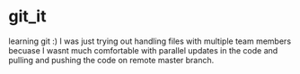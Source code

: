 # git_it
learning git :)
I was just trying out handling files with multiple team members becuase I wasnt much comfortable with parallel updates in the code and pulling and pushing the code on remote master branch.

